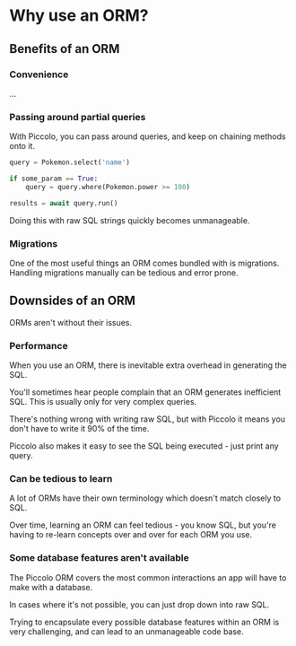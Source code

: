# Why use an ORM?

## Benefits of an ORM

### Convenience

...

### Passing around partial queries

With Piccolo, you can pass around queries, and keep on chaining methods onto it.

```python
query = Pokemon.select('name')

if some_param == True:
    query = query.where(Pokemon.power >= 100)

results = await query.run()
```

Doing this with raw SQL strings quickly becomes unmanageable.

### Migrations

One of the most useful things an ORM comes bundled with is migrations. Handling migrations manually can be tedious and error prone.

## Downsides of an ORM

ORMs aren't without their issues.

### Performance

When you use an ORM, there is inevitable extra overhead in generating the SQL.

You'll sometimes hear people complain that an ORM generates inefficient SQL. This is usually only for very complex queries.

There's nothing wrong with writing raw SQL, but with Piccolo it means you don't have to write it 90% of the time.

Piccolo also makes it easy to see the SQL being executed - just print any query.

### Can be tedious to learn

A lot of ORMs have their own terminology which doesn't match closely to SQL.

Over time, learning an ORM can feel tedious - you know SQL, but you're having to re-learn concepts over and over for each ORM you use.

### Some database features aren't available

The Piccolo ORM covers the most common interactions an app will have to make with a database.

In cases where it's not possible, you can just drop down into raw SQL.

Trying to encapsulate every possible database features within an ORM is very challenging, and can lead to an unmanageable code base.
